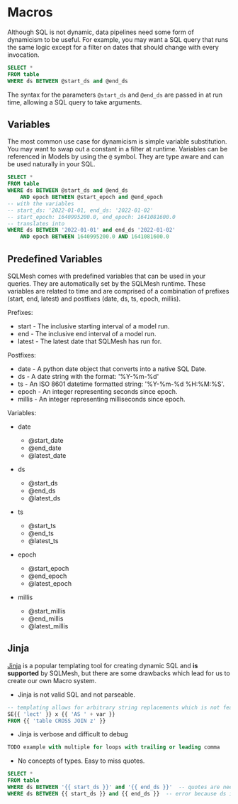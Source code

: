 # Macros

Although SQL is not dynamic, data pipelines need some form of dynamicism to be useful. For example, you may want a SQL query that runs the same logic except for a filter on dates that should change with every invocation.

```sql
SELECT *
FROM table
WHERE ds BETWEEN @start_ds and @end_ds
```

The syntax for the parameters `@start_ds` and `@end_ds` are passed in at run time, allowing a SQL query to take arguments.

## Variables
The most common use case for dynamicism is simple variable substitution. You may want to swap out a constant in a filter at runtime. Variables can be referenced in Models by using the `@` symbol. They are type aware and can be used naturally in your SQL.

```sql
SELECT *
FROM table
WHERE ds BETWEEN @start_ds and @end_ds
    AND epoch BETWEEN @start_epoch and @end_epoch
-- with the variables
-- start_ds: '2022-01-01, end_ds: '2022-01-02'
-- start_epoch: 1640995200.0, end_epoch: 1641081600.0
-- translates into
WHERE ds BETWEEN '2022-01-01' and end_ds '2022-01-02'
    AND epoch BETWEEN 1640995200.0 AND 1641081600.0
```

## Predefined Variables
SQLMesh comes with predefined variables that can be used in your queries. They are automatically set by the SQLMesh runtime. These variables are related to time and are comprised of a combination of prefixes (start, end, latest) and postfixes (date, ds, ts, epoch, millis).

Prefixes:

* start - The inclusive starting interval of a model run.
* end - The inclusive end interval of a model run.
* latest - The latest date that SQLMesh has run for.

Postfixes:

* date - A python date object that converts into a native SQL Date.
* ds - A date string with the format: '%Y-%m-%d'
* ts - An ISO 8601 datetime formatted string: '%Y-%m-%d %H:%M:%S'.
* epoch - An integer representing seconds since epoch.
* millis - An integer representing milliseconds since epoch.

Variables:

* date
    * @start_date
    * @end_date
    * @latest_date

* ds
    * @start_ds
    * @end_ds
    * @latest_ds

* ts
    * @start_ts
    * @end_ts
    * @latest_ts

* epoch
    * @start_epoch
    * @end_epoch
    * @latest_epoch

* millis
    * @start_millis
    * @end_millis
    * @latest_millis

## Jinja
[Jinja](https://jinja.palletsprojects.com/en/3.1.x/) is a popular templating tool for creating dynamic SQL and **is supported** by SQLMesh, but there are some drawbacks which lead for us to create our own Macro system.

* Jinja is not valid SQL and not parseable.
```sql
-- templating allows for arbitrary string replacements which is not feasible to parse
SE{{ 'lect' }} x {{ 'AS ' + var }}
FROM {{ 'table CROSS JOIN z' }}
```

* Jinja is verbose and difficult to debug
```sql
TODO example with multiple for loops with trailing or leading comma
```
* No concepts of types. Easy to miss quotes.

```sql
SELECT *
FROM table
WHERE ds BETWEEN '{{ start_ds }}' and '{{ end_ds }}'  -- quotes are needed
WHERE ds BETWEEN {{ start_ds }} and {{ end_ds }}  -- error because ds is a string
```
